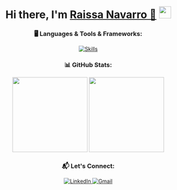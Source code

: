 <p align="center">

<div dsplay="inline-block">


</div>

<h1 align="center">Hi there, I'm <a href="https://www.linkedin.com/in/raissanavarro//" target="_blank">Raissa Navarro 👋</a> <img
src="https://github.com/RaissaNavarro/RaissaNavarro/raw/main/images/Hi.gif" height="32"/></h1>




<h3 align="center">🖥️ Languages & Tools & Frameworks:</h3>

<p align="center">
  <a href="https://skillicons.dev">
    <img src="https://skillicons.dev/icons?i=js,py,django,fastapi,react,spring,html,css,java,angular,ts" alt="Skills"/>
  </a>
</p>


<h3 align="center">📊 GitHub Stats:</h3>

<p align="center">
  <img src="https://streak-stats.demolab.com/?user=RaissaNavarro&theme=dark" height="200"/>
  <img src="https://github-readme-stats.vercel.app/api/top-langs/?username=RaissaNavarro&layout=donut&theme=transparent&card_width=300" height="200"/>
</p>



<h3 align="center">📬 Let's Connect:</h3>

<p align="center">
  <a href="https://www.linkedin.com/in/raissanavarro/">
    <img src="https://skillicons.dev/icons?i=linkedin" alt="LinkedIn"/>
  </a>
  <a href="mailto:raissanavarro66@gmail.com">
    <img src="https://skillicons.dev/icons?i=gmail" alt="Gmail"/>
  </a>
</p>



<br/>






